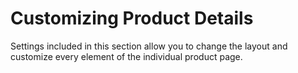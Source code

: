 # Customizing Product Details

Settings included in this section allow you to change the layout and customize every element of the individual product page.

